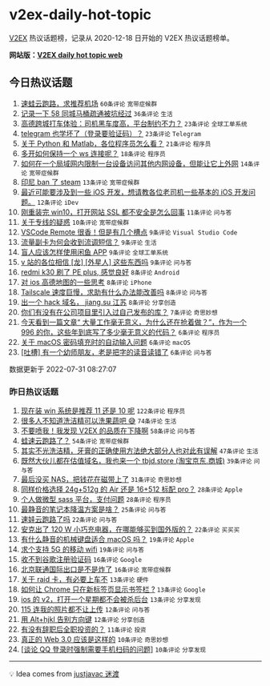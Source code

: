 # v2ex-daily-hot-topic

[V2EX](https://www.v2ex.com/) 热议话题榜，记录从 2020-12-18 日开始的 V2EX 热议话题榜单。

**网站版：[V2EX daily hot topic web](https://boojack.github.io/v2ex-daily-hot-topic-web/)**

## 今日热议话题

<!-- TODAY BEGIN -->

1. [速蛙云跑路，求推荐机场](https://www.v2ex.com/t/869734) `60条评论` `宽带症候群`
1. [记录一下 58 同城马桶疏通被坑经过](https://www.v2ex.com/t/869740) `36条评论` `生活`
1. [高德跨城打车体验：司机黑车度高，平台制约不力？](https://www.v2ex.com/t/869757) `23条评论` `全球工单系统`
1. [telegram 也学坏了（登录要验证码）？](https://www.v2ex.com/t/869726) `23条评论` `Telegram`
1. [关于 Python 和 Matlab，各位程序员怎么看？](https://www.v2ex.com/t/869764) `21条评论` `程序员`
1. [多开如何保持一个 ws 连接呢？](https://www.v2ex.com/t/869725) `18条评论` `程序员`
1. [如何在一个局域网内限制一台设备访问其他内网设备，但能让它上外网](https://www.v2ex.com/t/869730) `14条评论` `宽带症候群`
1. [印尼 ban 了 steam](https://www.v2ex.com/t/869731) `13条评论` `宽带症候群`
1. [最近可能要涉及到一些 iOS 开发，想请教各位老司机一些基本的 iOS 开发问题。](https://www.v2ex.com/t/869746) `12条评论` `iDev`
1. [刚重装完 win10，打开网站 SSL 都不安全是怎么回事](https://www.v2ex.com/t/869744) `11条评论` `问与答`
1. [关于专线的疑惑](https://www.v2ex.com/t/869775) `10条评论` `宽带症候群`
1. [VSCode Remote 很香！但是有几个槽点](https://www.v2ex.com/t/869781) `9条评论` `Visual Studio Code`
1. [流量副卡为何会收到流调短信？](https://www.v2ex.com/t/869768) `9条评论` `生活`
1. [盲人应该怎样使用闲鱼 APP](https://www.v2ex.com/t/869729) `9条评论` `全球工单系统`
1. [v 站的各位相信 [龙] [外星人] 这些东西吗](https://www.v2ex.com/t/869761) `9条评论` `问与答`
1. [redmi k30 刷了 PE plus, 感觉良好](https://www.v2ex.com/t/869772) `8条评论` `Android`
1. [对 ios 高德地图的一些思考](https://www.v2ex.com/t/869754) `8条评论` `iPhone`
1. [Tailscale 速度巨慢，求助有什么办法能改善吗](https://www.v2ex.com/t/869733) `8条评论` `问与答`
1. [出一个 hack 域名， jiang.su 江苏](https://www.v2ex.com/t/869732) `8条评论` `分享创造`
1. [你们有没有在公司项目里引入过自己发布的库？](https://www.v2ex.com/t/869756) `7条评论` `奇思妙想`
1. [今天看到一篇文章“ 大量工作毫无意义，为什么还在抢着做？”，作为一个 996 的你，这些年到底写了多少毫无意义的代码？](https://www.v2ex.com/t/869784) `6条评论` `程序员`
1. [关于 macOS 密码填充时的自动输入问题](https://www.v2ex.com/t/869745) `6条评论` `macOS`
1. [[吐槽] 有一个幼师朋友，老是把字的读音读错了](https://www.v2ex.com/t/869752) `6条评论` `问与答`

数据更新于 2022-07-31 08:27:07

<!-- TODAY END -->

### 昨日热议话题

<!-- YESTERDAY BEGIN -->

1. [现在装 win 系统是推荐 11 还是 10 呢](https://www.v2ex.com/t/869596) `122条评论` `程序员`
1. [很多人不知道洗洁精可以洗果蔬吧 😅](https://www.v2ex.com/t/869644) `74条评论` `生活`
1. [不要喷我！我发现 V2EX 的品质在下降啊](https://www.v2ex.com/t/869662) `58条评论` `问与答`
1. [蛙速云跑路了？](https://www.v2ex.com/t/869674) `54条评论` `宽带症候群`
1. [其实不光洗洁精，牙膏的正确使用方法绝大部分人也对此有误解](https://www.v2ex.com/t/869678) `47条评论` `生活`
1. [既然大伙儿都在估值域名，我也来一个 tbjd.store (淘宝京东.商城)](https://www.v2ex.com/t/869618) `39条评论` `问与答`
1. [最后没买 NAS，把钱花在磁带上了](https://www.v2ex.com/t/869651) `31条评论` `奇思妙想`
1. [同样价格选择 24g+512g 的 Air 还是 16+512 标配 pro？](https://www.v2ex.com/t/869673) `28条评论` `Apple`
1. [个人做微型 sass 平台，支付问题](https://www.v2ex.com/t/869604) `28条评论` `程序员`
1. [最静音的笔记本降温方案是啥？](https://www.v2ex.com/t/869663) `25条评论` `问与答`
1. [速娃云跑路了吗](https://www.v2ex.com/t/869683) `22条评论` `问与答`
1. [安克出了 120 W 小巧充电器，在哪能够买到国外版的？](https://www.v2ex.com/t/869593) `22条评论` `买买买`
1. [有什么静音的机械键盘适合 macOS 吗？](https://www.v2ex.com/t/869665) `19条评论` `Apple`
1. [求个支持 5G 的移动 wifi](https://www.v2ex.com/t/869627) `19条评论` `问与答`
1. [收不到谷歌注册验证码](https://www.v2ex.com/t/869647) `16条评论` `Google`
1. [北京联通国际出口是不是炸了](https://www.v2ex.com/t/869629) `16条评论` `宽带症候群`
1. [关于 raid 卡，有必要上车不](https://www.v2ex.com/t/869646) `13条评论` `硬件`
1. [如何让 Chrome 只在新标签页显示书签栏 ?](https://www.v2ex.com/t/869622) `13条评论` `Google`
1. [ios 的 v2，打开一个星期都不会被杀后台](https://www.v2ex.com/t/869602) `13条评论` `分享发现`
1. [115 连我的照片都不让上传](https://www.v2ex.com/t/869654) `12条评论` `问与答`
1. [用 Alt+hjkl 告别方向键](https://www.v2ex.com/t/869611) `12条评论` `分享创造`
1. [有没有辞职后全职投资的？](https://www.v2ex.com/t/869695) `11条评论` `投资`
1. [真正的 Web 3.0 应该是这样的](https://www.v2ex.com/t/869697) `10条评论` `奇思妙想`
1. [[谈论 QQ 登录时强制需要手机扫码的问题]](https://www.v2ex.com/t/869694) `10条评论` `分享发现`

<!-- YESTERDAY END -->

---

💡 Idea comes from [justjavac 迷渡](https://github.com/justjavac/)
